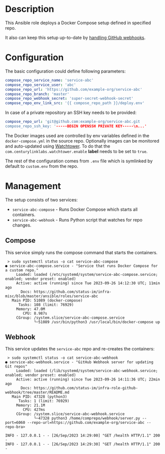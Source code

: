 # Description

This Ansible role deploys a Docker Compose setup defined in specified repo.

It also can keep this setup up-to-date by [handling GitHub webhooks](https://github.com/status-im/infra-role-github-webhook).

# Configuration

The basic configuration could define following parameters:
```yaml
compose_repo_service_name: 'service-abc'
compose_repo_service_user: 'abc'
compose_repo_url: 'https://github.com/example-org/service-abc'
compose_repo_branch: 'master'
compose_repo_webhook_secret: 'super-secret-webhook-secret'
compose_repo_env_link_src: '{{ compose_repo_path }}/deploy.env'
```
In case of a private repository an SSH key needs to be provided:
```yaml
compose_repo_url: 'git@github.com:example-org/service-abc.git
compose_repo_ssh_key: '-----BEGIN OPENSSH PRIVATE KEY-----\n...'
```
The Docker images used are controlled by env variables defined in the `docker-compose.yml` in the source repo.
Optionally images can be monitored and auto-updated using [Watchtower](https://github.com/containrrr/watchtower).
To do that the `com.centurylinklabs.watchtower.enable` __label__ needs to be set to `true`.

The rest of the configuration comes from `.env` file which is symlinked by default to `custom.env` from the repo.

# Management

The setup consists of two services:

* `service-abc-compose` - Runs Docker Compose which starts all containers.
* `service-abc-webhook` - Runs Python script that watches for repo changes.

## Compose

This service simply runs the compose command that starts the containers.
```
 > sudo systemctl status -o cat service-abc-compose
● service-abc-compose.service - "Service that runs Docker Compose for a custom repo."
     Loaded: loaded (/etc/systemd/system/service-abc-compose.service; enabled; vendor preset: enabled)
     Active: active (running) since Tue 2023-09-26 14:12:30 UTC; 11min ago
       Docs: https://github.com/status-im/infra-misc/blob/master/ansible/roles/service-abc
   Main PID: 51089 (docker-compose)
      Tasks: 108 (limit: 76929)
     Memory: 47.0M
        CPU: 8.987s
     CGroup: /system.slice/service-abc-compose.service
             └─51089 /usr/bin/python3 /usr/local/bin/docker-compose up
```

## Webhook

This service updates the `service-abc` repo and re-creates the containers:
```
 > sudo systemctl status -o cat service-abc-webhook
● service-abc-webhook.service - "GitHub Webhook server for updating Git repos"
     Loaded: loaded (/lib/systemd/system/service-abc-webhook.service; enabled; vendor preset: enabled)
     Active: active (running) since Tue 2023-09-26 14:11:36 UTC; 22min ago
       Docs: https://github.com/status-im/infra-role-github-webhook/tree/master/README.md
   Main PID: 47328 (python3)
      Tasks: 1 (limit: 76929)
     Memory: 21.1M
        CPU: 427ms
     CGroup: /system.slice/service-abc-webhook.service
             └─47328 python3 /home/comprepo/webhook/server.py --port=6060 --repo-url=https://github.com/example-org/service-abc --repo-bra>

INFO - 127.0.0.1 - - [26/Sep/2023 14:29:00] "GET /health HTTP/1.1" 200 -
INFO - 127.0.0.1 - - [26/Sep/2023 14:29:30] "GET /health HTTP/1.1" 200 -
```
